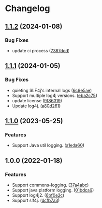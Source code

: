 # Changelog

## [1.1.2](https://github.com/teletha/conjure/compare/v1.1.1...v1.1.2) (2024-01-08)


### Bug Fixes

* update ci process ([7387dcd](https://github.com/teletha/conjure/commit/7387dcd168e3f035c6a6c312f3ec36beb11724f7))

## [1.1.1](https://github.com/teletha/conjure/compare/v1.1.0...v1.1.1) (2024-01-05)


### Bug Fixes

* quieting SLF4j's internal logs ([6c9e5ae](https://github.com/teletha/conjure/commit/6c9e5aed28aa190d798e2268a3ab384cc92e331d))
* Support multiple log4j versions. ([eba2c75](https://github.com/teletha/conjure/commit/eba2c752c6d87e095640115fef0e95f3d2655d69))
* update license ([9f86319](https://github.com/teletha/conjure/commit/9f863197f80de8f7ff6a4493adeb7ccf16fbfc37))
* Update log4j. ([a80d261](https://github.com/teletha/conjure/commit/a80d261dd1b4da1a6a44aa604edba3faea80a9e5))

## [1.1.0](https://github.com/teletha/conjure/compare/v1.0.0...v1.1.0) (2023-05-25)


### Features

* Support Java util logging. ([a1eda60](https://github.com/teletha/conjure/commit/a1eda603785f5d879f9b82618f81b8aa20115584))

## 1.0.0 (2022-01-18)


### Features

* Support commons-logging. ([37a4abc](https://www.github.com/teletha/conjure/commit/37a4abc463bae63bdc8c0f91eb3ffc362a013dc4))
* Support java platform logging. ([01bdca6](https://www.github.com/teletha/conjure/commit/01bdca6712c8f1cee7f8ec317f65320e5ceb4a0f))
* Support log4j2. ([6bf0e2c](https://www.github.com/teletha/conjure/commit/6bf0e2c1d96ea0b1e337e00581283a484cfa1529))
* Support slf4j. ([dcfb7a3](https://www.github.com/teletha/conjure/commit/dcfb7a36090530dcc38c14e2abcb1d909d5f562a))

